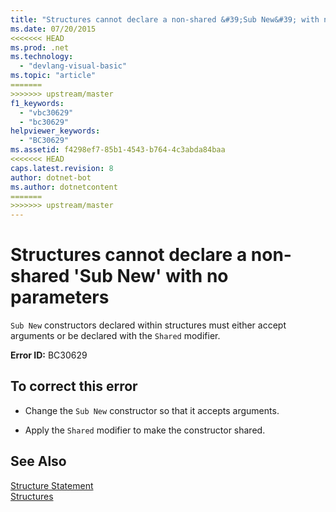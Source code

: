 ```yaml
---
title: "Structures cannot declare a non-shared &#39;Sub New&#39; with no parameters"
ms.date: 07/20/2015
<<<<<<< HEAD
ms.prod: .net
ms.technology: 
  - "devlang-visual-basic"
ms.topic: "article"
=======
>>>>>>> upstream/master
f1_keywords: 
  - "vbc30629"
  - "bc30629"
helpviewer_keywords: 
  - "BC30629"
ms.assetid: f4298ef7-85b1-4543-b764-4c3abda84baa
<<<<<<< HEAD
caps.latest.revision: 8
author: dotnet-bot
ms.author: dotnetcontent
=======
>>>>>>> upstream/master
---
```

# Structures cannot declare a non-shared &#39;Sub New&#39; with no parameters
`Sub New` constructors declared within structures must either accept arguments or be declared with the `Shared` modifier.  
  
 **Error ID:** BC30629  
  
## To correct this error  
  
-   Change the `Sub New` constructor so that it accepts arguments.  
  
-   Apply the `Shared` modifier to make the constructor shared.  
  
## See Also  
 [Structure Statement](../../visual-basic/language-reference/statements/structure-statement.md)  
 [Structures](../../visual-basic/programming-guide/language-features/data-types/structures.md)
